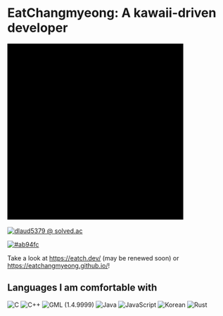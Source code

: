 # EatChangmyeong: A kawaii-driven developer

![](https://github.com/EatChangmyeong/EatChangmyeong/blob/kkyu/ei.gif)

[![dlaud5379 @ solved.ac](http://mazassumnida.wtf/api/v2/generate_badge?boj=dlaud5379)](https://solved.ac/profile/dlaud5379)

[![#ab94fc](https://img.shields.io/badge/-%23ab94fc-ab94fc)](https://eatch.dev/purple)

Take a look at <https://eatch.dev/> (may be renewed soon) or <https://eatchangmyeong.github.io/>!

## Languages I am comfortable with

![C](https://img.shields.io/badge/-C-%23a8b9cc?logo=C&logoColor=white) ![C++](https://img.shields.io/badge/-C++-%2300599c?logo=C%2b%2b&logoColor=white) ![GML (1.4.9999)](https://img.shields.io/badge/GML-1.4.9999-%238cd248) ![Java](https://img.shields.io/badge/-Java-%23007396?logo=Java&logoColor=white) ![JavaScript](https://img.shields.io/badge/-JavaScript-%23f7df1e?logo=JavaScript&logoColor=white) ![Korean](https://img.shields.io/badge/-Korean-%23134a9d) ![Rust](https://img.shields.io/badge/-Rust-%23000000?logo=Rust&logoColor=white)